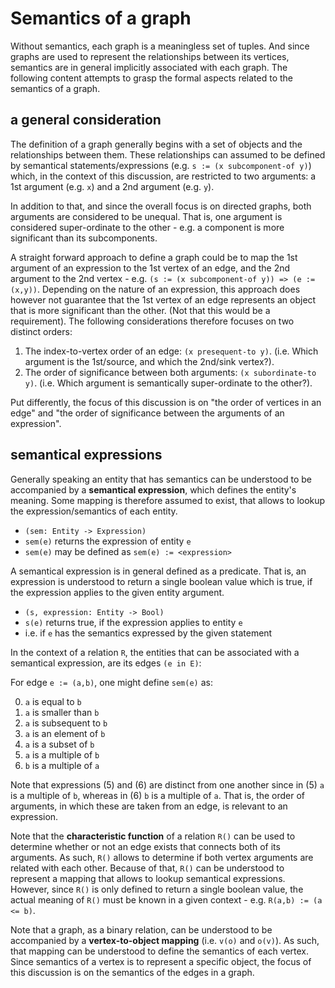 
<!-- ======================================================================= -->
# Semantics of a graph

Without semantics, each graph is a meaningless set of tuples. And since graphs
are used to represent the relationships between its vertices, semantics are in
general implicitly associated with each graph. The following content attempts
to grasp the formal aspects related to the semantics of a graph.

<!-- ======================================================================= -->
## a general consideration

The definition of a graph generally begins with a set of objects and the
relationships between them. These relationships can assumed to be defined
by semantical statements/expressions (e.g. `s := (x subcomponent-of y)`)
which, in the context of this discussion, are restricted to two arguments:
a 1st argument (e.g. `x`) and a 2nd argument (e.g. `y`).

In addition to that, and since the overall focus is on directed graphs, both
arguments are considered to be unequal. That is, one argument is considered
super-ordinate to the other - e.g. a component is more significant than its
subcomponents.

A straight forward approach to define a graph could be to map the 1st argument
of an expression to the 1st vertex of an edge, and the 2nd argument to the 2nd
vertex - e.g. `(s := (x subcomponent-of y)) => (e := (x,y))`. Depending on the
nature of an expression, this approach does however not guarantee that the 1st
vertex of an edge represents an object that is more significant than the other.
(Not that this would be a requirement). The following considerations therefore
focuses on two distinct orders:

1. The index-to-vertex order of an edge: `(x presequent-to y)`.
   (i.e. Which argument is the 1st/source, and which the 2nd/sink vertex?).
2. The order of significance between both arguments: `(x subordinate-to y)`.
   (i.e. Which argument is semantically super-ordinate to the other?).

Put differently, the focus of this discussion is on "the order of vertices in
an edge" and "the order of significance between the arguments of an expression".

<!-- ======================================================================= -->
## semantical expressions

Generally speaking an entity that has semantics can be understood to be
accompanied by a **semantical expression**, which defines the entity's
meaning. Some mapping is therefore assumed to exist, that allows to
lookup the expression/semantics of each entity.

* `(sem: Entity -> Expression)`
* `sem(e)` returns the expression of entity `e`
* `sem(e)` may be defined as `sem(e) := <expression>`

A semantical expression is in general defined as a predicate. That is,
an expression is understood to return a single boolean value which is
true, if the expression applies to the given entity argument.

* `(s, expression: Entity -> Bool)`
* `s(e)` returns true, if the expression applies to entity `e`
* i.e. if `e` has the semantics expressed by the given statement

In the context of a relation `R`, the entities that can be associated
with a semantical expression, are its edges `(e in E)`:

For edge `e := (a,b)`, one might define `sem(e)` as:

0. `a` is equal to `b`
1. `a` is smaller than `b`
2. `a` is subsequent to `b`
3. `a` is an element of `b`
4. `a` is a subset of `b`
5. `a` is a multiple of `b`
6. `b` is a multiple of `a`

Note that expressions (5) and (6) are distinct from one another since in
(5) `a` is a multiple of `b`, whereas in (6) `b` is a multiple of `a`.
That is, the order of arguments, in which these are taken from an edge,
is relevant to an expression.

Note that the **characteristic function** of a relation `R()` can be used to
determine whether or not an edge exists that connects both of its arguments.
As such, `R()` allows to determine if both vertex arguments are related with
each other. Because of that, `R()` can be understood to represent a mapping
that allows to lookup semantical expressions. However, since `R()` is only
defined to return a single boolean value, the actual meaning of `R()` must
be known in a given context - e.g. `R(a,b) := (a <= b)`.

Note that a graph, as a binary relation, can be understood to be accompanied by
a **vertex-to-object mapping** (i.e. `v(o)` and `o(v)`). As such, that mapping
can be understood to define the semantics of each vertex. Since semantics of a
vertex is to represent a specific object, the focus of this discussion is on
the semantics of the edges in a graph.
